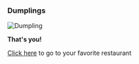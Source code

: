 ### Dumplings

![Dumpling](https://steamykitchen.com/wp-content/uploads/2010/03/xiao-long-bao.jpg)

**That's you!**

[Click here](http://www.littlefatdumpling.com) to go to your favorite restaurant


